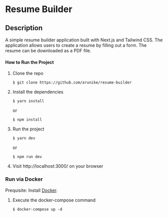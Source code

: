 # Resume Builder

## Description

A simple resume builder application built with Next.js and Tailwind CSS. The application allows users to create a resume by filling out a form. The resume can be downloaded as a PDF file.

#### How to Run the Project

1. Clone the repo
   ```
   $ git clone https://github.com/arunike/resume-builder
   ```
2. Install the dependencies
   ```
   $ yarn install
   ```
   or
   ```
   $ npm install
   ```
3. Run the project
   ```
   $ yarn dev
   ```
   or
   ```
   $ npm run dev
   ```
4. Visit http://localhost:3000/ on your browser

### Run via Docker

Prequisite: Install [Docker](https://docs.docker.com/engine/install/).

1. Execute the docker-compose command
   ```
   $ docker-compose up -d
   ```
